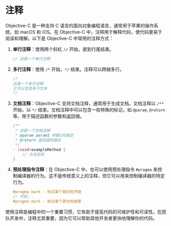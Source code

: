 # 注释

Objective-C 是一种支持 C 语言的面向对象编程语言，通常用于苹果的操作系统，如 macOS 和 iOS。在 Objective-C 中，注释用于解释代码，使代码更易于阅读和理解。以下是 Objective-C 中常用的注释方式：

1. **单行注释**：使用两个斜杠 `//` 开始，直到行尾结束。

   ```objective-c
   // 这是一个单行注释
   ```

2. **多行注释**：使用 `/*` 开始，`*/` 结束。注释可以跨越多行。

   ```objective-c
   /*
   这是一个多行注释
   它可以包含多行文本
   */
   ```

3. **文档注释**：Objective-C 支持文档注释，通常用于生成文档。文档注释以 `/**` 开始，以 `*/` 结束。文档注释中可以包含一些特殊的标记，如 `@param`, `@return` 等，用于描述函数的参数和返回值。

   ```objective-c
   /**
    * 这是一个文档注释
    * @param param1 参数1的描述
    * @return 返回值的描述
    */
   - (void)exampleMethod {
       // 方法实现
   }
   ```

4. **预处理指令注释**：在 Objective-C 中，也可以使用预处理指令 `#pragma` 来控制编译器的行为。这不是传统意义上的注释，但它可以用来控制编译器的特定行为。

   ```objective-c
   #pragma mark - 标记某个部分的开始
   // 代码...
   #pragma mark - 标记某个部分的结束
   ```

使用注释是编程中的一个重要习惯，它有助于提高代码的可维护性和可读性。在团队开发中，注释尤其重要，因为它可以帮助其他开发者更快地理解你的代码。
